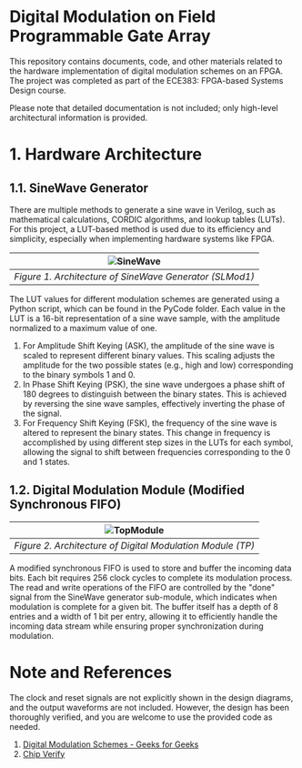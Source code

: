 # Digital Modulation on Field Programmable Gate Array

This repository contains documents, code, and other materials related to the hardware implementation of digital modulation schemes on an FPGA. The project was completed as part of the ECE383: FPGA-based Systems Design course.

Please note that detailed documentation is not included; only high-level architectural information is provided. 

# 1. Hardware Architecture

## 1.1. SineWave Generator

There are multiple methods to generate a sine wave in Verilog, such as mathematical calculations, CORDIC algorithms, and lookup tables (LUTs). For this project, a LUT-based method is used due to its efficiency and simplicity, especially when implementing hardware systems like FPGA.

|  ![SineWave](https://github.com/user-attachments/assets/b3003268-4630-42b6-a39b-a11163bc6d6d) |
|:----:|
| _Figure 1. Architecture of SineWave Generator (SLMod1)_|

The LUT values for different modulation schemes are generated using a Python script, which can be found in the PyCode folder. Each value in the LUT is a 16-bit representation of a sine wave sample, with the amplitude normalized to a maximum value of one.
1. For Amplitude Shift Keying (ASK), the amplitude of the sine wave is scaled to represent different binary values. This scaling adjusts the amplitude for the two possible states (e.g., high and low) corresponding to the binary symbols 1 and 0.
2. In Phase Shift Keying (PSK), the sine wave undergoes a phase shift of 180 degrees to distinguish between the binary states. This is achieved by reversing the sine wave samples, effectively inverting the phase of the signal.
3. For Frequency Shift Keying (FSK), the frequency of the sine wave is altered to represent the binary states. This change in frequency is accomplished by using different step sizes in the LUTs for each symbol, allowing the signal to shift between frequencies corresponding to the 0 and 1 states.

## 1.2. Digital Modulation Module (Modified Synchronous FIFO)

| ![TopModule](https://github.com/user-attachments/assets/ae126c48-f352-4826-8e09-04e0409dee8e) |
|:----:|
| _Figure 2. Architecture of Digital Modulation Module (TP)_|

A modified synchronous FIFO is used to store and buffer the incoming data bits. Each bit requires 256 clock cycles to complete its modulation process. The read and write operations of the FIFO are controlled by the "done" signal from the SineWave generator sub-module, which indicates when modulation is complete for a given bit. The buffer itself has a depth of 8 entries and a width of 1 bit per entry, allowing it to efficiently handle the incoming data stream while ensuring proper synchronization during modulation.

# Note and References

The clock and reset signals are not explicitly shown in the design diagrams, and the output waveforms are not included. However, the design has been thoroughly verified, and you are welcome to use the provided code as needed.

1. [Digital Modulation Schemes - Geeks for Geeks](https://www.geeksforgeeks.org/digital-modulation-techniques/)
2. [Chip Verify](https://www.chipverify.com/)

